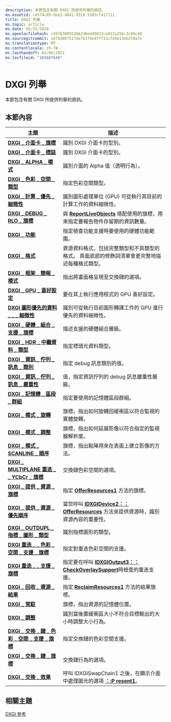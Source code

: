 ```yaml
---
description: 本節包含有關 DXGI 所提供列舉的資訊。
ms.assetid: c4574c89-dee2-4841-9318-5383cf417111
title: DXGI 列舉
ms.topic: article
ms.date: 05/31/2018
ms.openlocfilehash: c49f8309552662d0edd9833ce037a256c3c09c48
ms.sourcegitcommit: a47bd86f517de76374e4fff33cfeb613eb259a7e
ms.translationtype: MT
ms.contentlocale: zh-TW
ms.lasthandoff: 01/06/2021
ms.locfileid: "103687640"
---
```

# <a name="dxgi-enumerations"></a>DXGI 列舉

本節包含有關 DXGI 所提供列舉的資訊。

## <a name="in-this-section"></a>本節內容



| 主題                                                                                                         | 描述                                                                                                                                                                       |
|---------------------------------------------------------------------------------------------------------------|-----------------------------------------------------------------------------------------------------------------------------------------------------------------------------------|
| [**DXGI \_ 介面卡 \_ 旗標**](/windows/desktop/api/dxgi/ne-dxgi-dxgi_adapter_flag)<br/>                                          | 識別 DXGI 介面卡的型別。<br/>                                                                                                                                   |
| [**DXGI \_ 介面卡 \_ 標誌**](/windows/desktop/api/dxgi1_6/ne-dxgi1_6-dxgi_adapter_flag3)<br/>                                        | 識別 DXGI 介面卡的型別。<br/>                                                                                                                                   |
| [**DXGI \_ ALPHA \_ 模式**](/windows/desktop/api/DXGI1_2/ne-dxgi1_2-dxgi_alpha_mode)<br/>                                                       | 識別介面的 Alpha 值（透明行為）。<br/>                                                                                                       |
| [**DXGI \_ 色彩 \_ 空間 \_ 類型**](/windows/desktop/api/dxgicommon/ne-dxgicommon-dxgi_color_space_type)<br/>                                          | 指定色彩空間類型。<br/>                                                                                                                                           |
| [**DXGI \_ 計算 \_ 優先 \_ 細微性**](/windows/desktop/api/DXGI1_2/ne-dxgi1_2-dxgi_compute_preemption_granularity)<br/>              | 識別圖形處理單位 (GPU) 可從執行其目前的計算工作的資料細微性。<br/>                                      |
| [**DXGI \_ DEBUG \_ RLO \_ 旗標**](/windows/desktop/api/DXGIDebug/ne-dxgidebug-dxgi_debug_rlo_flags)<br/>                                            | 與 [**ReportLiveObjects**](/windows/desktop/api/DXGIDebug/nf-dxgidebug-idxgidebug-reportliveobjects) 搭配使用的旗標，用來指定要報告物件存留期的資訊數量。 <br/>                         |
| [**DXGI \_ 功能**](/windows/desktop/api/DXGI1_5/ne-dxgi1_5-dxgi_feature)<br/>                                                              | 指定檢查功能支援時要使用的硬體功能範圍。<br/>                                                                                  |
| [**DXGI \_ 格式**](/windows/desktop/api/dxgiformat/ne-dxgiformat-dxgi_format)<br/>                                                       | 資源資料格式，包括完整類型和不具類型的格式。 頁面底部的修飾詞清單會更完整地描述每種格式類型。 <br/>               |
| [**DXGI \_ 框架 \_ 簡報 \_ 模式**](/windows/desktop/api/dxgi1_3/ne-dxgi1_3-dxgi_frame_presentation_mode)<br/>                            | 指出將畫面格呈現至交換鏈的選項。 <br/>                                                                                                            |
| [**DXGI \_ GPU \_ 喜好設定**](/windows/desktop/api/dxgi1_6/ne-dxgi1_6-dxgi_gpu_preference)<br/>                                               | 要在其上執行應用程式的 GPU 喜好設定。<br/>                                                                                                                           |
| [**DXGI 圖形優先的資料 \_ \_ \_ 細微性**](/windows/desktop/api/DXGI1_2/ne-dxgi1_2-dxgi_graphics_preemption_granularity)<br/>            | 識別可從執行目前圖形轉譯工作的 GPU 進行優先的資料細微性。<br/>                                                      |
| [**DXGI \_ 硬體 \_ 組合 \_ 支援 \_ 旗標**](/windows/desktop/api/dxgi1_6/ne-dxgi1_6-dxgi_hardware_composition_support_flags)<br/>     | 描述支援的硬體組合層級。<br/>                                                                                                          |
| [**DXGI \_ HDR \_ 中繼資料 \_ 類型**](/windows/desktop/api/dxgi1_5/ne-dxgi1_5-dxgi_hdr_metadata_type)<br/>                                        | 指定標頭元資料類型。<br/>                                                                                                                                    |
| [**DXGI \_ 資訊 \_ 佇列 \_ 訊息 \_ 類別**](/windows/desktop/api/DXGIDebug/ne-dxgidebug-dxgi_info_queue_message_category)<br/>                   | 指定 debug 訊息類別的值。<br/>                                                                                                                      |
| [**DXGI \_ 資訊 \_ 佇列 \_ 訊息 \_ 嚴重性**](/windows/desktop/api/DXGIDebug/ne-dxgidebug-dxgi_info_queue_message_severity)<br/>                   | 值，指定資訊佇列的 debug 訊息嚴重性層級。<br/>                                                                                            |
| [**DXGI \_ 記憶體 \_ 區段 \_ 群組**](/windows/desktop/api/dxgi1_4/ne-dxgi1_4-dxgi_memory_segment_group)<br/>                                  | 指定要使用的記憶體區段群組。<br/>                                                                                                                             |
| [**DXGI \_ 模式 \_ 旋轉**](/previous-versions/windows/desktop/legacy/bb173065(v=vs.85))<br/>                                        | 旗標，指出如何旋轉回緩衝區以符合監視的實體旋轉。<br/>                                                                  |
| [**DXGI \_ 模式 \_ 調整**](/previous-versions/windows/desktop/legacy/bb173066(v=vs.85))<br/>                                          | 旗標，指出如何延展影像以符合指定的監視器解析度。<br/>                                                                                        |
| [**DXGI \_ 模式 \_ SCANLINE \_ 順序**](/previous-versions/windows/desktop/legacy/bb173067(v=vs.85))<br/>                           | 旗標，指出點陣用來在表面上建立影像的方法。<br/>                                                                                           |
| [**DXGI \_ MULTIPLANE 重迭 \_ \_ YCbCr \_ 旗標**](/windows/desktop/api/dxgi1_3/ne-dxgi1_3-dxgi_multiplane_overlay_ycbcr_flags)<br/>             | 交換鏈色彩空間的選項。<br/>                                                                                                                                    |
| [**DXGI \_ 提供 \_ 資源 \_ 旗標**](/windows/desktop/api/dxgi1_5/ne-dxgi1_5-dxgi_offer_resource_flags)<br/>                                  | 指定 [**OfferResources1**](/windows/desktop/api/dxgi1_5/nf-dxgi1_5-idxgidevice4-offerresources1) 方法的旗標。<br/>                                                                                |
| [**DXGI \_ 提供 \_ 資源 \_ 優先順序**](/windows/desktop/api/dxgi1_2/ne-dxgi1_2-dxgi_offer_resource_priority)<br/>                           | 當您呼叫 [**IDXGIDevice2：： OfferResources**](/windows/desktop/api/DXGI1_2/nf-dxgi1_2-idxgidevice2-offerresources) 方法來提供資源時，識別資源內容的重要性。 <br/> |
| [**DXGI \_ OUTDUPL \_ 指標 \_ 圖形 \_ 類型**](/windows/desktop/api/DXGI1_2/ne-dxgi1_2-dxgi_outdupl_pointer_shape_type)<br/>                     | 識別指標圖形的類型。<br/>                                                                                                                                  |
| [**DXGI 重迭 \_ \_ 色彩 \_ 空間 \_ 支援 \_ 旗標**](/windows/desktop/api/DXGI1_4/ne-dxgi1_4-dxgi_overlay_color_space_support_flag)<br/>        | 指定對重迭色彩空間的支援。<br/>                                                                                                                             |
| [**DXGI 重迭 \_ \_ 支援 \_ 旗標**](/windows/desktop/api/DXGI1_3/ne-dxgi1_3-dxgi_overlay_support_flag)<br/>                                  | 指定要在呼叫 [**IDXGIOutput3：： CheckOverlaySupport**](/windows/desktop/api/DXGI1_3/nf-dxgi1_3-idxgioutput3-checkoverlaysupport)時檢查的重迭支援。<br/>                                     |
| [**DXGI \_ 回收 \_ 資源 \_ 結果**](/windows/desktop/api/dxgi1_5/ne-dxgi1_5-dxgi_reclaim_resource_results)<br/>                          | 指定 [**ReclaimResources1**](/windows/desktop/api/dxgi1_5/nf-dxgi1_5-idxgidevice4-reclaimresources1) 方法的結果旗標。<br/>                                                                     |
| [**DXGI \_ 常駐**](/windows/desktop/api/dxgi/ne-dxgi-dxgi_residency)<br/>                                                 | 旗標，指出資源的記憶體位置。<br/>                                                                                                                    |
| [**DXGI \_ 調整**](/windows/desktop/api/DXGI1_2/ne-dxgi1_2-dxgi_scaling)<br/>                                                              | 識別當後置緩衝區大小不符合目標輸出的大小時調整大小行為。<br/>                                                                     |
| [**DXGI \_ 交換 \_ 鏈 \_ 色彩 \_ 空間 \_ 支援 \_ 旗標**](/windows/desktop/api/DXGI1_4/ne-dxgi1_4-dxgi_swap_chain_color_space_support_flag)<br/> | 指定交換鏈的色彩空間支援。<br/>                                                                                                                      |
| [**DXGI \_ 交換 \_ 鏈 \_ 旗標**](/windows/desktop/api/dxgi/ne-dxgi-dxgi_swap_chain_flag)<br/>                                   | 交換鏈行為的選項。<br/>                                                                                                                                       |
| [**DXGI \_ 交換 \_ 效果**](/windows/desktop/api/DXGI/ne-dxgi-dxgi_swap_effect)<br/>                                                     | 呼叫 IDXGISwapChain1 之後，在顯示介面中處理圖元的選項 [**：:P resent1**](/windows/desktop/api/DXGI1_2/nf-dxgi1_2-idxgiswapchain1-present1)。 <br/>                                         |



 

## <a name="related-topics"></a>相關主題

<dl> <dt>

[DXGI 參考](d3d10-graphics-reference-dxgi.md)
</dt> </dl>

 

